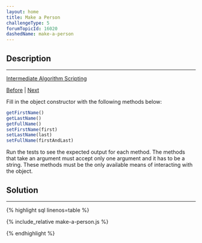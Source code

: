 ```yaml
---
layout: home
title: Make a Person
challengeType: 5
forumTopicId: 16020
dashedName: make-a-person
---
```


<div class="row">
<div class="columnStmt" markdown="1">

## Description
------

[Intermediate Algorithm Scripting](../intermediate-algorithm-scripting/README.html) 

[Before](./arguments-optional.md)  | [Next](./map-the-debris.md) 

Fill in the object constructor with the following methods below:

```js
getFirstName()
getLastName()
getFullName()
setFirstName(first)
setLastName(last)
setFullName(firstAndLast)
```

Run the tests to see the expected output for each method. The methods that take an argument must accept only one argument and it has to be a string. These methods must be the only available means of interacting with the object.

</div>
<div class="columnSol" markdown="1">

## Solution
------

{% highlight sql linenos=table %}

{% include_relative make-a-person.js %}

{% endhighlight %}

</div>
</div>

